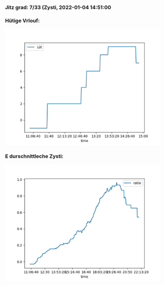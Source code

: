 ### Jitz grad: 7/33 (Zysti, 2022-01-04 14:51:00

### Hütige Vrlouf:
![Graph](Today.png)

### E durschnittleche Zysti:
![Graph](Zysti.png)